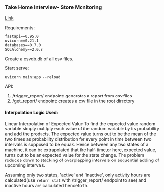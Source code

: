 ### Take Home Interview- Store Monitoring

[Link](https://loopxyz.notion.site/Take-home-interview-Store-Monitoring-12664a3c7fdf472883a41457f0c9347d)


Requirements:
```
fastapi==0.95.0
uvicorn==0.21.1
databases==0.7.0
SQLAlchemy==2.0.8
```

Create a csvdb.db of all csv files.

Start serve:
```
uvicorn main:app --reload
```

API:
1. /trigger_report/ endpoint: generates a report from csv files
2. /get_report/ endpoint: creates a csv file in the root directory


#### Interpolation Logic Used:
Linear Interpolation of Expected Value
To find the expected value random variable simply multiply each value of the random variable by its probability and add the products. The expected value turns out to be the mean of the two times as probability distribution for every point in time between two intervals is supposed to be equak.
Hence between any two states of a machine, it can be extrapolated that the half-time,or here, expected value, turns out to be an expected value for the state change.
The problem reduces down to stacking of overplapping intervals on sequential adding of upcoming intervals.

Assuming only two states, 'active' and 'inactive', only activity hours are calculated(use ```return stat``` with /trigger_report/ endpoint to see) and inactive hours are calculated henceforth.
